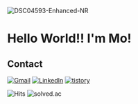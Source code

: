 ![DSC04593-Enhanced-NR](https://github.com/user-attachments/assets/446bd729-11fc-4d82-8dd0-a910586d4fb0)

# Hello World!! I'm Mo! 


## Contact 
[![Gmail](https://img.shields.io/badge/Gmail-D14836.svg?&logo=gmail&logoColor=white)](mailto:jmmo0722@gmail.com)
[![LinkedIn](https://img.shields.io/badge/LinkedIn-0A66C2?&logo=linkedin&logoColor=fff)](https://www.linkedin.com/in/%EC%A0%95%EB%AF%BC-%EB%AA%A8-289504385/)
[![tistory](https://img.shields.io/badge/tistory-E34F26.svg?&logo=tistory&logoColor=white)](https://mozmin.tistory.com)

![Hits](https://komarev.com/ghpvc/?username=mozmin) 
![solved.ac](https://img.shields.io/badge/SOLVED.AC-SILVER%20I-435F7A??style=for-the-badge&Color=white)

